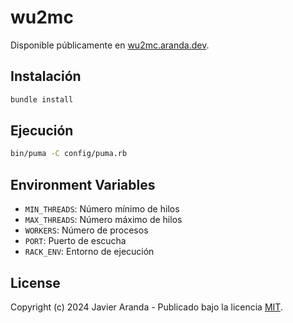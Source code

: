 # wu2mc

Disponible públicamente en [wu2mc.aranda.dev](https://wu2mc.aranda.dev).


## Instalación

```bash
bundle install
```


## Ejecución

```bash
bin/puma -C config/puma.rb
```


## Environment Variables

* `MIN_THREADS`: Número mínimo de hilos
* `MAX_THREADS`: Número máximo de hilos
* `WORKERS`: Número de procesos
* `PORT`: Puerto de escucha
* `RACK_ENV`: Entorno de ejecución


## License

Copyright (c) 2024 Javier Aranda - Publicado bajo la licencia [MIT](LICENSE).
